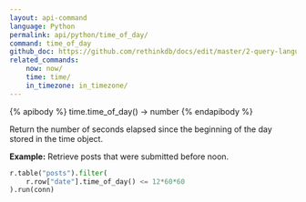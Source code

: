 ```yaml
---
layout: api-command 
language: Python
permalink: api/python/time_of_day/
command: time_of_day 
github_doc: https://github.com/rethinkdb/docs/edit/master/2-query-language/api/python/dates-and-times/time_of_day.md
related_commands:
    now: now/
    time: time/
    in_timezone: in_timezone/
---
```


{% apibody %}
time.time_of_day() → number
{% endapibody %}

Return the number of seconds elapsed since the beginning of the day stored in the time object.

__Example:__ Retrieve posts that were submitted before noon.

```py
r.table("posts").filter(
    r.row["date"].time_of_day() <= 12*60*60
).run(conn)
```


